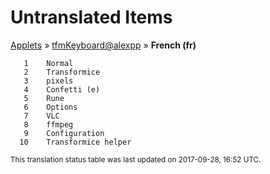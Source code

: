 # Untranslated Items
[Applets](../../../README.md) &#187; [tfmKeyboard@alexpp](../README.md) &#187; **French (fr)**

       1	Normal
       2	Transformice
       3	pixels
       4	Confetti (e)
       5	Rune
       6	Options
       7	VLC
       8	ffmpeg
       9	Configuration
      10	Transformice helper

<sup>This translation status table was last updated on 2017-09-28, 16:52 UTC.</sup>
